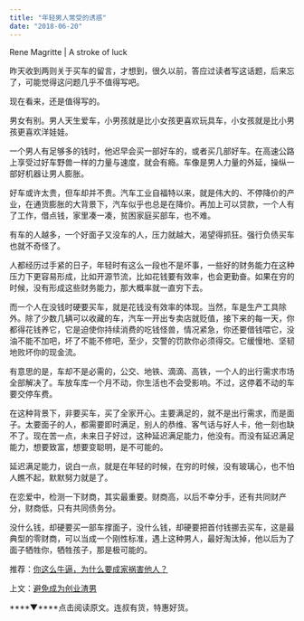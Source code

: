 ```yaml
---
title: "年轻男人常受的诱惑"
date: "2018-06-20"
---
```


Rene Magritte | A stroke of luck

昨天收到两则关于买车的留言，才想到，很久以前，答应过读者写这话题，后来忘了，可能觉得这问题几乎不值得写吧。

现在看来，还是值得写的。

男女有别。男人天生爱车，小男孩就是比小女孩更喜欢玩具车，小女孩就是比小男孩更喜欢洋娃娃。

一个男人有足够多的钱时，他迟早会买一部好车的，或者买几部好车。在高速公路上享受过好车野兽一样的力量与速度，就会有瘾。车像是男人力量的外延，操纵一部好机器让男人膨胀。

好车或许太贵，但车却并不贵。汽车工业自福特以来，就是伟大的、不停降价的产业，在通货膨胀的大背景下，汽车似乎也总是在降价。再加上可以贷款，一个人有了工作，借点钱，家里凑一凑，贫困家庭买部车，也不难。

有车的人越多，一个好面子又没车的人，压力就越大，渴望得抓狂。强行负债买车也就不奇怪了。

人都经历过手紧的日子，年轻时有这么一段也不是坏事，一些好的财务能力在这种压力下更容易形成，比如开源节流，比如花钱要有效率，也会更勤奋。如果在穷的时候，没有形成这些财务能力，那大概率就一直穷下去。

而一个人在没钱时硬要买车，就是花钱没有效率的体现。当然，车是生产工具除外。除了少数几辆可以收藏的车，汽车一开出专卖店就贬值，接下来的每一天，你都得花钱养它，它是迫使你持续消费的吃钱怪兽，情况紧急，你还要借钱喂它，没油不能不加吧，坏了不能不修吧，至少，交警的罚款你必须得交。它缓慢地、坚韧地败坏你的现金流。

有意思的是，车却不是必需的，公交、地铁、滴滴、高铁，一个人的出行需求市场全部解决了。车放车库一个月不动，你生活也不会受影响。不过，这停着不动的车要交停车费。

在这种背景下，非要买车，买了全家开心。主要满足的，就不是出行需求，而是面子。太要面子的人，都需要即时满足，别人的恭维、客气话与好人卡，他一刻也缺不了。现在苦一点，未来日子好过，这种延迟满足能力，他没有。而没有延迟满足能力，想要致富，想要变聪明，是不可能的。

延迟满足能力，说白一点，就是在年轻的时候，在穷的时候，没有玻璃心，也不怕人瞧不起，默默努力就是了。

在恋爱中，检测一下财商，其实最重要。财商高，以后不幸分手，还有共同财产分，财商低，只有共同债务分。

没什么钱，却硬要买一部车撑面子，没什么钱，却硬要把首付钱挪去买车，这是最典型的零财商，可以当成一个刚性标准，遇上这种男人，最好淘汰掉，他以后为了面子牺牲你，牺牲孩子，那是极可能的。

推荐：[你这么牛逼，为什么要成家祸害他人？](http://mp.weixin.qq.com/s?__biz=MjM5NDU0Mjk2MQ==&mid=2651625473&idx=1&sn=7f461d487c404c88f69243c8a65502a6&chksm=bd7e1c1f8a099509286335241bed18d0b1f9c798f01ecc55e7adc0b03b4821bffcea22907944&scene=21#wechat_redirect)

上文：[避免成为创业渣男](http://mp.weixin.qq.com/s?__biz=MjM5NDU0Mjk2MQ==&mid=2651628544&idx=1&sn=5ff2f948d7d8cb24c69a7ba2f5281622&chksm=bd7e201e8a09a90818ecdc2217d62207accb2ad81e6dc6c8ace5206724ab2d08006a59c8a3a0&scene=21#wechat_redirect)

****▼****点击阅读原文。连叔有货，特惠好货。
